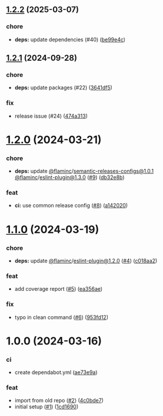 ## [1.2.2](https://github.com/capitnflam/books-types/compare/v1.2.1...v1.2.2) (2025-03-07)


### chore

* **deps:** update dependencies (#40) ([be99e4c](https://github.com/capitnflam/books-types/commit/be99e4c7005609fddc63cfed93a6ad3eb39f7431))

## [1.2.1](https://github.com/capitnflam/books-types/compare/v1.2.0...v1.2.1) (2024-09-28)


### chore

* **deps:** update packages (#22) ([3641df5](https://github.com/capitnflam/books-types/commit/3641df5225891fa9f3a891e5d750fd1bac8c9463))


### fix

* release issue (#24) ([474a313](https://github.com/capitnflam/books-types/commit/474a313fd52b1dc46a75bfa58ba3c1ca9dc784af))

# [1.2.0](https://github.com/capitnflam/books-types/compare/v1.1.0...v1.2.0) (2024-03-21)


### chore

* **deps:** update [@flaminc](https://github.com/flaminc)/semantic-releases-configs@1.0.1 [@flaminc](https://github.com/flaminc)/eslint-plugin@1.3.0 ([#9](https://github.com/capitnflam/books-types/issues/9)) ([db32e8b](https://github.com/capitnflam/books-types/commit/db32e8b735f0965e035462e55891337b93a3a7d1))


### feat

* **ci:** use common release config ([#8](https://github.com/capitnflam/books-types/issues/8)) ([a142020](https://github.com/capitnflam/books-types/commit/a142020442e80213aac620a39d690851e6d6f4f4))

# [1.1.0](https://github.com/capitnflam/books-types/compare/v1.0.0...v1.1.0) (2024-03-19)


### chore

* **deps:** update [@flaminc](https://github.com/flaminc)/eslint-plugin@1.2.0 ([#4](https://github.com/capitnflam/books-types/issues/4)) ([c018aa2](https://github.com/capitnflam/books-types/commit/c018aa2e80c2f7e17a0af3a6135e8718b39d7254))


### feat

* add coverage report ([#5](https://github.com/capitnflam/books-types/issues/5)) ([ea356ae](https://github.com/capitnflam/books-types/commit/ea356ae743704c1ea06736066faf4388cc311f3c))


### fix

* typo in clean command ([#6](https://github.com/capitnflam/books-types/issues/6)) ([953fd12](https://github.com/capitnflam/books-types/commit/953fd12ef6661c8adceb9443b0d699121a58e72b))

# 1.0.0 (2024-03-16)


### ci

* create dependabot.yml ([ae73e9a](https://github.com/capitnflam/books-types/commit/ae73e9a9bb4891626d53d0aee9fd9153601a8ada))


### feat

* import from old repo ([#2](https://github.com/capitnflam/books-types/issues/2)) ([4c0bde7](https://github.com/capitnflam/books-types/commit/4c0bde715f041395202de22e28b2caad609a7d1c))
* initial setup ([#1](https://github.com/capitnflam/books-types/issues/1)) ([1cd1690](https://github.com/capitnflam/books-types/commit/1cd169060153c51336075c8861a97f76467f642b))
